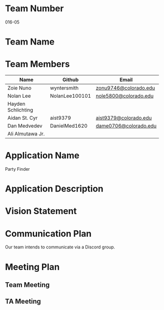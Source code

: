 # Team Number
016-05

# Team Name


# Team Members
|Name               |Github        |Email                     |
|-------------------|------------- |--------------------------|
|Zoie Nuno          |wyntersmith   |zonu9746@colorado.edu     |
|Nolan Lee          |NolanLee100101|nole5800@colorado.edu     |
|Hayden Schlichting |              |     |
|Aidan St. Cyr      |aist9379      |aist9379@colorado.edu     |
|Dan Medvedev       |DanielMed1620 |dame0706@colorado.edu     |
|Ali Almutawa Jr.   |              |     |

# Application Name
Party Finder

# Application Description


# Vision Statement


# Communication Plan
Our team intends to communicate via a Discord group.

# Meeting Plan
## Team Meeting

## TA Meeting